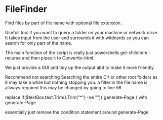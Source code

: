 # FileFinder
Find files by part of file name with optional file extension.

Usefull tool if you want to query a folder on your machine or network drive.
It takes input from the user and surrounds it with wildcards so you can search for only part of the name.

The main function of the script is really just powershells get-childitem -recurse and then pipes it to
Convertto-html.

We just provide a GUI and tidy up the output abit to make it more friendly.

Recommend not searching Searching the entire C:\ or other root folders as it may take a while but nothing stopping you.
a filter in the file name is allways required
this may be changed by going to line 56

replace
    if($textBox.text.Trim().Trim("*") -ne ""){
        generate-Page
    }
with
    generate-Page
    
essentially just remove the condition statement around generate-Page

